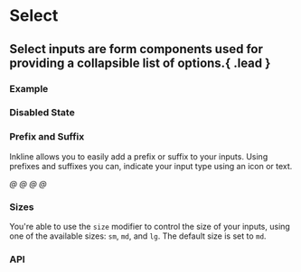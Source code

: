 # Select
## Select inputs are form components used for providing a collapsible list of options.{ .lead }

### Example

<i-code-preview title="Basic Select" link="https://github.com/inkline/inkline/tree/master/src/components/Select">

<i-select v-model="selectValue" placeholder="Choose an option">
    <i-select-option value="a" label="Option A" />
    <i-select-option value="b" label="Option B" />
    <i-select-option value="c" label="Option C" />
    <i-select-option value="d" label="Option D" disabled />
</i-select>

<template slot="html">

~~~html
<i-select v-model="value" placeholder="Choose an option">
    <i-select-option value="a" label="Option A" />
    <i-select-option value="b" label="Option B" />
    <i-select-option value="c" label="Option C" />
    <i-select-option value="d" label="Option D" disabled />
</i-select>
~~~

</template>
<template slot="js">

~~~js
export default {
  data () {
    return {
      value: ''
    };
  }
}
~~~

</template>
<template slot="output">

Selected value: <code>{{selectValue}}</code>

</template>
</i-code-preview>

### Disabled State

<i-code-preview title="Disabled Select" link="https://github.com/inkline/inkline/tree/master/src/components/Select">

<i-select v-model="disabledSelectValue" placeholder="Choose an option" disabled>
    <i-select-option value="a" label="Option A" />
    <i-select-option value="b" label="Option B" />
    <i-select-option value="c" label="Option C" />
    <i-select-option value="d" label="Option D" disabled />
</i-select>

<template slot="html">

~~~html
<i-select v-model="value" placeholder="Choose an option">
    <i-select-option value="a" label="Option A" />
    <i-select-option value="b" label="Option B" />
    <i-select-option value="c" label="Option C" />
    <i-select-option value="d" label="Option D" disabled />
</i-select>
~~~

</template>
<template slot="js">

~~~js
export default {
  data () {
    return {
      value: ''
    };
  }
}
~~~

</template>
</i-code-preview>

### Prefix and Suffix
Inkline allows you to easily add a prefix or suffix to your inputs. Using prefixes and suffixes you can, indicate 
your input type using an icon or text. 

<i-code-preview title="Select Prefix and Suffix" link="https://github.com/inkline/inkline/tree/master/src/components/Select">

<i-select v-model="prefixSelectValue" placeholder="Choose an option" class="_margin-bottom-1">
    <i slot="prefix">@</i>
    <i-select-option value="a" label="Option A" />
    <i-select-option value="b" label="Option B" />
    <i-select-option value="c" label="Option C" />
    <i-select-option value="d" label="Option D" disabled />
</i-select>

<i-select v-model="suffixSelectValue" placeholder="Choose an option" class="_margin-bottom-1">
    <i slot="suffix">@</i>
    <i-select-option value="a" label="Option A" />
    <i-select-option value="b" label="Option B" />
    <i-select-option value="c" label="Option C" />
    <i-select-option value="d" label="Option D" disabled />
</i-select>

<i-select v-model="prefixSuffixSelectValue" placeholder="Choose an option">
    <i slot="suffix">@</i>
    <i-select-option value="a" label="Option A" />
    <i-select-option value="b" label="Option B" />
    <i-select-option value="c" label="Option C" />
    <i-select-option value="d" label="Option D" disabled />
    <i slot="prefix">@</i>
</i-select>

<template slot="html">

~~~html
<i-select v-model="value" placeholder="Choose an option">
    <i slot="prefix">@</i>
    <i-select-option value="a" label="Option A" />
    <i-select-option value="b" label="Option B" />
    <i-select-option value="c" label="Option C" />
    <i-select-option value="d" label="Option D" disabled />
</i-select>
~~~
~~~html
<i-select v-model="value" placeholder="Choose an option">
    <i slot="suffix">@</i>
    <i-select-option value="a" label="Option A" />
    <i-select-option value="b" label="Option B" />
    <i-select-option value="c" label="Option C" />
    <i-select-option value="d" label="Option D" disabled />
</i-select>
~~~
~~~html
<i-select v-model="value" placeholder="Choose an option">
    <i slot="prefix">@</i>
    <i-select-option value="a" label="Option A" />
    <i-select-option value="b" label="Option B" />
    <i-select-option value="c" label="Option C" />
    <i-select-option value="d" label="Option D" disabled />
    <i slot="suffix">@</i>
</i-select>
~~~

</template>
<template slot="js">

~~~js
export default {
  data () {
    return {
      value: ''
    };
  }
}
~~~

</template>
</i-code-preview>

### Sizes
You're able to use the `size` modifier to control the size of your inputs, using one of the available sizes: `sm`, `md`, and `lg`. The default size is set to `md`.

<i-code-preview title="Select Sizes" link="https://github.com/inkline/inkline/tree/master/src/components/Select">

<i-form-group class="_margin-bottom-1">
    <i-select v-model="smSelectValue" size="sm" placeholder="Choose an option">
        <i-select-option value="a" label="Option A" />
        <i-select-option value="b" label="Option B" />
        <i-select-option value="c" label="Option C" />
        <i-select-option value="d" label="Option D" disabled />
    </i-select>
</i-form-group>

<i-form-group class="_margin-bottom-1">
    <i-select v-model="mdSelectValue" size="md" placeholder="Choose an option">
        <i-select-option value="a" label="Option A" />
        <i-select-option value="b" label="Option B" />
        <i-select-option value="c" label="Option C" />
        <i-select-option value="d" label="Option D" disabled />
    </i-select>
</i-form-group>

<i-form-group>
    <i-select v-model="lgSelectValue" size="lg" placeholder="Choose an option">
        <i-select-option value="a" label="Option A" />
        <i-select-option value="b" label="Option B" />
        <i-select-option value="c" label="Option C" />
        <i-select-option value="d" label="Option D" disabled />
    </i-select>
</i-form-group>

<template slot="html">

~~~html
<i-select v-model="value" size="sm" placeholder="Choose an option">
    <i-select-option value="a" label="Option A" />
    <i-select-option value="b" label="Option B" />
    <i-select-option value="c" label="Option C" />
    <i-select-option value="d" label="Option D" disabled />
</i-select>
~~~
~~~html
<i-select v-model="value" size="md" placeholder="Choose an option">
    <i-select-option value="a" label="Option A" />
    <i-select-option value="b" label="Option B" />
    <i-select-option value="c" label="Option C" />
    <i-select-option value="d" label="Option D" disabled />
</i-select>
~~~
~~~html
<i-select v-model="value" size="lg" placeholder="Choose an option">
    <i-select-option value="a" label="Option A" />
    <i-select-option value="b" label="Option B" />
    <i-select-option value="c" label="Option C" />
    <i-select-option value="d" label="Option D" disabled />
</i-select>
~~~

</template>
<template slot="js">

~~~js
export default {
  data () {
    return {
      value: ''
    };
  }
}
~~~

</template>
</i-code-preview>


### API

<i-api-preview title="Select API" markup="i-select" expanded>
    <template slot="props">
        <table class="table -bordered">
            <thead>
                <tr>
                    <th>Property</th>
                    <th>Description</th>
                    <th>Type</th>
                    <th>Accepted</th>
                    <th>Default</th>
                </tr>
            </thead>
            <tbody>
                <tr>
                    <td>disabled</td>
                    <td>Sets the state of the select form component as disabled.</td>
                    <td><code>Boolean</code></td>
                    <td><code>true</code>, <code>false</code></td>
                    <td><code>false</code></td>
                </tr>
                <tr>
                    <td>placeholder</td>
                    <td>Sets the placeholder of the select form component.</td>
                    <td><code>String</code></td>
                    <td></td>
                    <td></td>
                </tr>
                <tr>
                    <td>readonly</td>
                    <td>Sets the state of the select form component as readonly.</td>
                    <td><code>Boolean</code></td>
                    <td><code>true</code>, <code>false</code></td>
                    <td><code>false</code></td>
                </tr>
                <tr>
                    <td>schema</td>
                    <td>Provides a schema binding to the select form component. See the <nuxt-link to="/docs/forms/form-validation">Form Validation</nuxt-link> documentation.</td>
                    <td><code>Object</code></td>
                    <td></td>
                    <td></td>
                </tr>
                <tr>
                    <td>size</td>
                    <td>Sets the size of the select form component.</td>
                    <td><code>String</code></td>
                    <td><code>sm</code>, <code>md</code>, <code>lg</code></td>
                    <td><code>md</code></td>
                </tr>
                <tr>
                    <td>value</td>
                    <td>Sets the value of the select form component. To be provided using the <code>v-model</code> directive.</td>
                    <td><code>String</code></td>
                    <td></td>
                    <td></td>
                </tr>
            </tbody>
        </table>
    </template>
    <template slot="slots">
        <table class="table -bordered _margin-bottom-0">
            <thead>
                <tr>
                    <th>Name</th>
                    <th>Description</th>
                </tr>
            </thead>
            <tbody>
                <tr>
                    <td>default</td>
                    <td>Slot for select default content. To be populated with select option components.</td>
                </tr>
                <tr>
                    <td>prepend</td>
                    <td>Slot for select prepend content. Prepended content appears before the select inside a button-like container.</td>
                </tr>
                <tr>
                    <td>append</td>
                    <td>Slot for select append content. Appended content appears after the select inside a button-like container.</td>
                </tr>
                <tr>
                    <td>prefix</td>
                    <td>Slot for select prefix content. The prefix content appears inside the select field, on the left side.</td>
                </tr>
                <tr>
                    <td>suffix</td>
                    <td>Slot for select suffix content. The suffix content appears inside the select field, on the right side.</td>
                </tr>
            </tbody>
        </table>
    </template>
    <template slot="events">
        <table class="table -bordered _margin-bottom-0">
            <thead>
                <tr>
                    <th>Name</th>
                    <th>Description</th>
                    <th>Prototype</th>
                </tr>
            </thead>
            <tbody>
                <tr>
                    <td>click</td>
                    <td>Emitted when select form component is clicked.</td>
                    <td><code>(event: Event) => {}</code></td>
                </tr>
                <tr>
                    <td>focus</td>
                    <td>Emitted when select form component is focused.</td>
                    <td><code>(event: Event) => {}</code></td>
                </tr>
                <tr>
                    <td>blur</td>
                    <td>Emitted when select form component is blurred.</td>
                    <td><code>(event: Event) => {}</code></td>
                </tr>
                <tr>
                    <td>change</td>
                    <td>Emitted when select form component value changes.</td>
                    <td><code>(value: String) => {}</code></td>
                </tr>
                <tr>
                    <td>input</td>
                    <td>Emitted when select form component value changes.</td>
                    <td><code>(value: String) => {}</code></td>
                </tr>
                <tr>
                    <td>mouseenter</td>
                    <td>Emitted when select form component is hovered.</td>
                    <td><code>(value: String) => {}</code></td>
                </tr>
                <tr>
                    <td>mouseleave</td>
                    <td>Emitted when select form component is not hovered anymore.</td>
                    <td><code>(value: String) => {}</code></td>
                </tr>
            </tbody>
        </table>
    </template>
</i-api-preview>

<i-api-preview title="Select Option API" markup="i-select-option" expanded>
    <template slot="props">
        <table class="table -bordered">
            <thead>
                <tr>
                    <th>Property</th>
                    <th>Description</th>
                    <th>Type</th>
                    <th>Accepted</th>
                    <th>Default</th>
                </tr>
            </thead>
            <tbody>
                <tr>
                    <td>disabled</td>
                    <td>Sets the state of the select form component as disabled.</td>
                    <td><code>Boolean</code></td>
                    <td><code>true</code>, <code>false</code></td>
                    <td><code>false</code></td>
                </tr>
                <tr>
                    <td>value</td>
                    <td>Sets the value of the select form component option.</td>
                    <td><code>String</code></td>
                    <td></td>
                    <td></td>
                </tr>
                <tr>
                    <td>label</td>
                    <td>Sets the text label of the select form component option.</td>
                    <td><code>String</code></td>
                    <td></td>
                    <td></td>
                </tr>
            </tbody>
        </table>
    </template>
    <template slot="slots">
        <table class="table -bordered _margin-bottom-0">
            <thead>
                <tr>
                    <th>Name</th>
                    <th>Description</th>
                </tr>
            </thead>
            <tbody>
                <tr>
                    <td>default</td>
                    <td>Slot for select default content. To be populated with select option components.</td>
                </tr>
            </tbody>
        </table>
    </template>
</i-api-preview>
